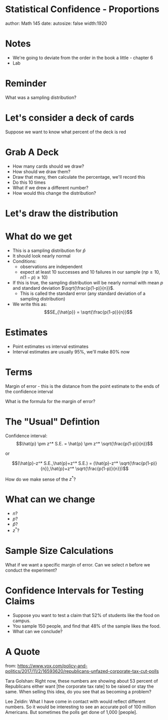Statistical Confidence - Proportions
========================================================
author: Math 145
date: 
autosize: false
width:1920

Notes
===
* We're going to deviate from the order in the book a little - chapter 6
* Lab

Reminder
===
What was a sampling distribution?

Let's consider a deck of cards
===

Suppose we want to know what percent of the deck is red

Grab A Deck
===

- How many cards should we draw?
- How should we draw them?
- Draw that many, then calculate the percentage, we'll record this
- Do this 10 times
- What if we drew a different number?
- How would this change the distribution?

Let's draw the distribution
===

What do we get
===
* This is a sampling distribution for $\hat{p}$
* It should look nearly normal
* Conditions:
  * observations are independent
  * expect at least 10 successes and 10 failures in our sample ($np \geq 10$, $n(1-p) \geq 10$)
* If this is true, the sampling distribution will be nearly normal with mean $p$ and standard deviation $\sqrt{\frac{p(1-p)}{n}}$.
  * This is called the standard error (any standard deviation of a sampling distribution)
* We write this as:
$$SE_{\hat{p}} = \sqrt{\frac{p(1-p)}{n}}$$

Estimates
===
* Point estimates vs interval estimates
* Interval estimates are usually 95%, we'll make 80% now

Terms
===
Margin of error - this is the distance from the point estimate to the ends of the confidence interval

What is the formula for the margin of error?

The "Usual" Defintion
===
Confidence interval:
$$\hat{p} \pm z^* S.E. = \hat{p} \pm z^* \sqrt{\frac{p(1-p)}{n}}$$

or

$$(\hat{p}-z^* S.E.,\hat{p}+z^* S.E.) = (\hat{p}-z^* \sqrt{\frac{p(1-p)}{n}},\hat{p}+z^* \sqrt{\frac{p(1-p)}{n}})$$

How do we make sense of the $z^*$?

What can we change
===
* $n$?
* $p$?
* $\hat{p}$?
* $z^*$?

Sample Size Calculations
===
What if we want a specific margin of error. Can we select $n$ before we conduct the experiment?

Confidence Intervals for Testing Claims
===

* Suppose you want to test a claim that 52% of students like the food on campus.
* You sample 150 people, and find that 48% of the sample likes the food.
* What can we conclude?

A Quote
===

from: https://www.vox.com/policy-and-politics/2017/11/2/16593620/republicans-unfazed-corporate-tax-cut-polls

Tara Golshan: Right now, these numbers are showing about 53 percent of Republicans either want [the corporate tax rate] to be raised or stay the same. When selling this idea, do you see that as becoming a problem?

Lee Zeldin: What I have come in contact with would reflect different numbers. So it would be interesting to see an accurate poll of 100 million Americans. But sometimes the polls get done of 1,000 [people].
